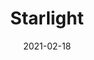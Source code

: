 ---
title: "Starlight"
excerpt: "星空迷上了山野，有雾灯也有归人。"
collection: portfolio
author_profile: false
date: 2021-02-18
header:
  overlay_image: RadCamStars-3v1.jpg
---
